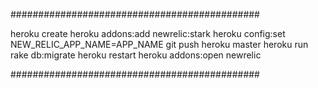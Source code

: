 #############################################

heroku create
heroku addons:add newrelic:stark
heroku config:set NEW_RELIC_APP_NAME=APP_NAME
git push heroku master
heroku run rake db:migrate
heroku restart
heroku addons:open newrelic

#############################################
